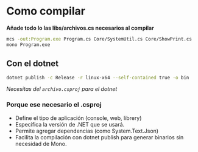 # Como compilar

**Añade todo lo las libs/archivos.cs necesarios al compilar**  
```bash
mcs -out:Program.exe Program.cs Core/SystemUtil.cs Core/ShowPrint.cs
mono Program.exe 
```



## Con el dotnet

```bash
dotnet publish -c Release -r linux-x64 --self-contained true -o bin
```  
*Necesitas del `archivo.csproj` para el dotnet*


### Porque ese necesario el .csproj  
- Define el tipo de aplicación (console, web, librery)  
- Especifica la versión de .NET que se usará.  
- Permite agregar dependencias (como System.Text.Json)  
- Facilita la compilación con dotnet publish para generar binarios sin necesidad de Mono.